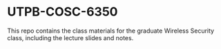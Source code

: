 # UTPB-COSC-6350
This repo contains the class materials for the graduate Wireless Security class, including the lecture slides and notes.
